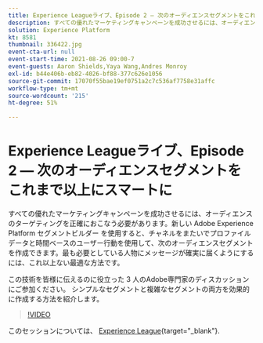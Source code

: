 ```yaml
---
title: Experience Leagueライブ、Episode 2 — 次のオーディエンスセグメントをこれまで以上にスマートに
description: すべての優れたマーケティングキャンペーンを成功させるには、オーディエンスのターゲティングを正確におこなう必要があります。新しい Adobe Experience Platform セグメントビルダー を使用すると、チャネルをまたいでプロファイルデータと時間ベースのユーザー行動を使用して、次のオーディエンスセグメントを作成できます。最も必要としている人物にメッセージが確実に届くようにするには、これ以上ない最適な方法です。この技術を皆様に伝えるのに役立った 3 人のAdobe専門家のディスカッションにご参加ください。 シンプルなセグメントと複雑なセグメントの両方を効果的に作成する方法を紹介します。
solution: Experience Platform
kt: 8581
thumbnail: 336422.jpg
event-cta-url: null
event-start-time: 2021-08-26 09:00-7
event-guests: Aaron Shields,Yaya Wang,Andres Monroy
exl-id: b44e406b-eb82-4026-bf88-377c626e1056
source-git-commit: 17070f55bae19ef0751a2c7c536af7758e31affc
workflow-type: tm+mt
source-wordcount: '215'
ht-degree: 51%

---
```


# Experience Leagueライブ、Episode 2 — 次のオーディエンスセグメントをこれまで以上にスマートに

すべての優れたマーケティングキャンペーンを成功させるには、オーディエンスのターゲティングを正確におこなう必要があります。新しい Adobe Experience Platform セグメントビルダー を使用すると、チャネルをまたいでプロファイルデータと時間ベースのユーザー行動を使用して、次のオーディエンスセグメントを作成できます。最も必要としている人物にメッセージが確実に届くようにするには、これ以上ない最適な方法です。

この技術を皆様に伝えるのに役立った 3 人のAdobe専門家のディスカッションにご参加ください。 シンプルなセグメントと複雑なセグメントの両方を効果的に作成する方法を紹介します。

>[!VIDEO](https://video.tv.adobe.com/v/336422/?quality=12&learn=on)

このセッションについては、 [Experience League](https://experienceleaguecommunities.adobe.com/t5/adobe-experience-platform/questions-and-discussion-for-experience-league-live-ep-2-make/m-p/420645#M68){target="_blank"}.
